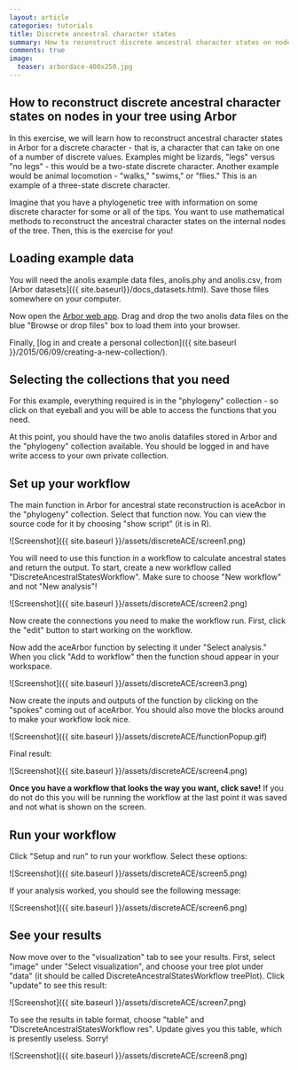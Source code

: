 ```yaml
---
layout: article
categories: tutorials
title: Discrete ancestral character states
summary: How to reconstruct discrete ancestral character states on nodes in your tree using Arbor
comments: true
image:
  teaser: arbordace-400x250.jpg
---
```


## How to reconstruct discrete ancestral character states on nodes in your tree using Arbor

In this exercise, we will learn how to reconstruct ancestral character states in Arbor for a discrete character - that is, a character that can take on one of a number of discrete values. Examples might be lizards, "legs" versus "no legs" - this would be a two-state discrete character. Another example would be animal locomotion - "walks," "swims," or "flies." This is an example of a three-state discrete character.

Imagine that you have a phylogenetic tree with information on some discrete character for some or all of the tips. You want to use mathematical methods to reconstruct the ancestral character states on the internal nodes of the tree. Then, this is the exercise for you!

## Loading example data

You will need the anolis example data files, anolis.phy and anolis.csv, from [Arbor datasets]({{ site.baseurl}}/docs_datasets.html). Save those files somewhere on your computer.

Now open the [Arbor web app](http://arborclassic.arborworkflows.com:9080). Drag and drop the two anolis data files on the blue "Browse or drop files" box to load them into your browser.

Finally, [log in and create a personal collection]({{ site.baseurl }}/2015/06/09/creating-a-new-collection/).

## Selecting the collections that you need

For this example, everything required is in the "phylogeny" collection - so click on that eyeball and you will be able to access the functions that you need.

At this point, you should have the two anolis datafiles stored in Arbor and the "phylogeny" collection available. You should be logged in and have write access to your own private collection.

## Set up your workflow

The main function in Arbor for ancestral state reconstruction is aceAcbor in the "phylogeny" collection. Select that function now. You can view the source code for it by choosing "show script" (it is in R).

![Screenshot]({{ site.baseurl }}/assets/discreteACE/screen1.png)

You will need to use this function in a workflow to calculate ancestral states and return the output. To start, create a new workflow called "DiscreteAncestralStatesWorkflow". Make sure to choose "New workflow" and not "New analysis"!

![Screenshot]({{ site.baseurl }}/assets/discreteACE/screen2.png)

Now create the connections you need to make the workflow run. First, click the "edit" button to start working on the workflow.

Now add the aceArbor function by selecting it under "Select analysis." When you click "Add to workflow" then the function shoud appear in your workspace.

![Screenshot]({{ site.baseurl }}/assets/discreteACE/screen3.png)


Now create the inputs and outputs of the function by clicking on the "spokes" coming out of aceArbor. You should also move the blocks around to make your workflow look nice.

![Screenshot]({{ site.baseurl }}/assets/discreteACE/functionPopup.gif)

Final result:

![Screenshot]({{ site.baseurl }}/assets/discreteACE/screen4.png)

**Once you have a workflow that looks the way you want, click save!** If you do not do this you will be running the workflow at the last point it was saved and not what is shown on the screen.

## Run your workflow

Click "Setup and run" to run your workflow. Select these options:

![Screenshot]({{ site.baseurl }}/assets/discreteACE/screen5.png)

If your analysis worked, you should see the following message:

![Screenshot]({{ site.baseurl }}/assets/discreteACE/screen6.png)


## See your results

Now move over to the "visualization" tab to see your results. First, select "image" under "Select visualization", and choose your tree plot under "data" (it should be called DiscreteAncestralStatesWorkflow treePlot). Click "update" to see this result:

![Screenshot]({{ site.baseurl }}/assets/discreteACE/screen7.png)

To see the results in table format, choose "table" and "DiscreteAncestralStatesWorkflow res". Update gives you this table, which is presently useless. Sorry!

![Screenshot]({{ site.baseurl }}/assets/discreteACE/screen8.png)
